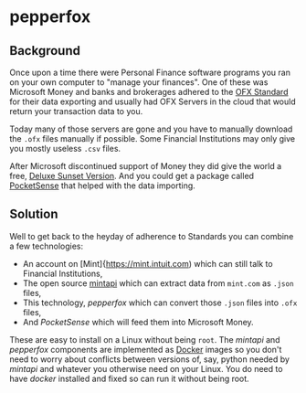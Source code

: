# pepperfox

## Background

Once upon a time there were Personal Finance software programs you ran on your own computer to "manage your finances".  One of these was Microsoft Money and banks and brokerages adhered to the [OFX Standard](https://www.ofx.net/) for their data exporting and usually had OFX Servers in the cloud that would return your transaction data to you.

Today many of those servers are gone and you have to manually download the `.ofx` files manually if possible.  Some Financial Institutions may only give you mostly useless `.csv` files.

After Microsoft discontinued support of Money they did give the world a free, [Deluxe Sunset Version](https://download.cnet.com/Microsoft-Money-Plus-Sunset-Deluxe/3000-2057_4-77545178.html). And you could get a package called [PocketSense](https://sites.google.com/site/pocketsense/home/msmoneyfixp1/ofx-automation) that helped with the data importing.

## Solution

Well to get back to the heyday of adherence to Standards you can combine a few technologies:

* An account on [Mint]{https://mint.intuit.com) which can still talk to Financial Institutions,
* The open source [mintapi](https://github.com/mintapi/mintapi/blob/main/README.md) which can extract data from `mint.com` as `.json` files,
* This technology, *pepperfox* which can convert those `.json` files into `.ofx` files,
* And *PocketSense* which will feed them into Microsoft Money.

These are easy to install on a Linux without being `root`.  The *mintapi* and *pepperfox* components are implemented as [Docker](https://www.docker.com/) images so you don't need to worry about conflicts between versions of, say, python needed by *mintapi* and whatever you otherwise need on your Linux.  You do need to have *docker* installed and fixed so can run it without being root.
